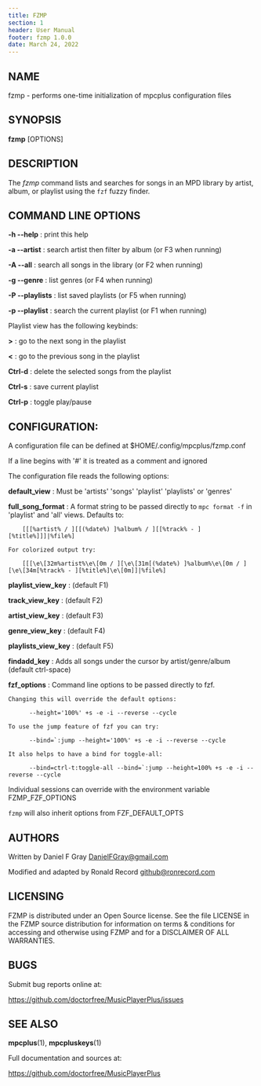 ```yaml
---
title: FZMP
section: 1
header: User Manual
footer: fzmp 1.0.0
date: March 24, 2022
---
```

## NAME
fzmp - performs one-time initialization of mpcplus configuration files

## SYNOPSIS
**fzmp** [OPTIONS]

## DESCRIPTION
The *fzmp* command lists and searches for songs in an MPD library by
artist, album, or playlist using the `fzf` fuzzy finder.

## COMMAND LINE OPTIONS

**-h --help**
: print this help

**-a --artist**
: search artist then filter by album (or F3 when running)

**-A --all**
: search all songs in the library (or F2 when running)

**-g --genre**
: list genres (or F4 when running)

**-P --playlists**
: list saved playlists (or F5 when running)

**-p --playlist**
: search the current playlist (or F1 when running)

Playlist view has the following keybinds:

**&gt;**
: go to the next song in the playlist

**&lt;**
: go to the previous song in the playlist

**Ctrl-d**
: delete the selected songs from the playlist

**Ctrl-s**
: save current playlist

**Ctrl-p**
: toggle play/pause

## CONFIGURATION:
A configuration file can be defined at $HOME/.config/mpcplus/fzmp.conf

If a line begins with '#' it is treated as a comment and ignored

The configuration file reads the following options:

**default_view**
: Must be 'artists' 'songs' 'playlist' 'playlists' or 'genres'

**full_song_format**
: A format string to be passed directly to `mpc format -f` in 'playlist' and 'all' views. Defaults to:

```
    [[[%artist% / ][[(%date%) ]%album% / ][[%track% - ][%title%]]]|%file%]
```

    For colorized output try:

```
    [[[\e\[32m%artist%\e\[0m / ][\e\[31m[(%date%) ]%album%\e\[0m / ][\e\[34m[%track% - ][%title%]\e\[0m]]|%file%]
```

**playlist_view_key**
: (default F1)

**track_view_key**
: (default F2)

**artist_view_key**
: (default F3)

**genre_view_key**
: (default F4)

**playlists_view_key**
: (default F5)

**findadd_key**
: Adds all songs under the cursor by artist/genre/album (default ctrl-space)

**fzf_options**
: Command line options to be passed directly to fzf.

    Changing this will override the default options:

```
      --height='100%' +s -e -i --reverse --cycle
```

    To use the jump feature of fzf you can try:

```
      --bind=`:jump --height='100%' +s -e -i --reverse --cycle
```

    It also helps to have a bind for toggle-all:

```
      --bind=ctrl-t:toggle-all --bind=`:jump --height=100% +s -e -i --reverse --cycle
```

Individual sessions can override with the environment variable FZMP_FZF_OPTIONS

`fzmp` will also inherit options from FZF_DEFAULT_OPTS

## AUTHORS
Written by Daniel F Gray DanielFGray@gmail.com

Modified and adapted by Ronald Record github@ronrecord.com

## LICENSING
FZMP is distributed under an Open Source license.
See the file LICENSE in the FZMP source distribution
for information on terms &amp; conditions for accessing and
otherwise using FZMP and for a DISCLAIMER OF ALL WARRANTIES.

## BUGS
Submit bug reports online at:

https://github.com/doctorfree/MusicPlayerPlus/issues

## SEE ALSO
**mpcplus**(1), **mpcpluskeys**(1)

Full documentation and sources at:

https://github.com/doctorfree/MusicPlayerPlus

